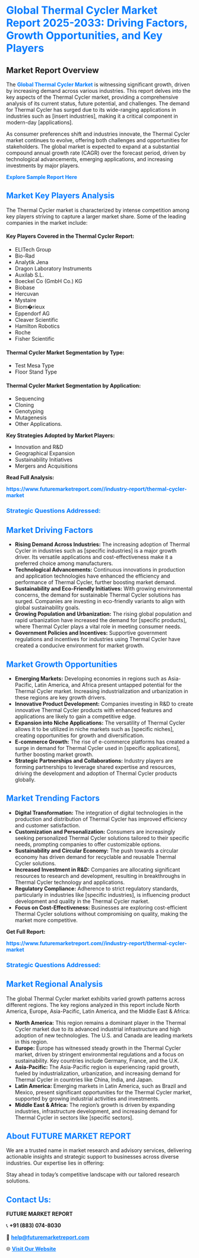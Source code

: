 <h1 style="color: #007BFF;">Global Thermal Cycler Market Report 2025-2033: Driving Factors, Growth Opportunities, and Key Players</h1>

<section id="overview">
<h2>Market Report Overview</h2>
<p>The <a href="https://www.futuremarketreport.com//industry-report/thermal-cycler-market" style="color: #007BFF; text-decoration: none;"><strong>Global Thermal Cycler Market</strong></a> is witnessing significant growth, driven by increasing demand across various industries. This report delves into the key aspects of the Thermal Cycler market, providing a comprehensive analysis of its current status, future potential, and challenges. The demand for Thermal Cycler has surged due to its wide-ranging applications in industries such as [insert industries], making it a critical component in modern-day [applications].</p>
<p>As consumer preferences shift and industries innovate, the Thermal Cycler market continues to evolve, offering both challenges and opportunities for stakeholders. The global market is expected to expand at a substantial compound annual growth rate (CAGR) over the forecast period, driven by technological advancements, emerging applications, and increasing investments by major players.</p>
</section>

<section id="overview">
<p><a href="https://www.futuremarketreport.com//request-sample/reportId=59430" style="color: #007BFF; text-decoration: none;"><strong>Explore Sample Report Here</strong></a></p>
</section>

<section id="key-players">
<h2 style="color: #007BFF;">Market Key Players Analysis</h2>
<p>The Thermal Cycler market is characterized by intense competition among key players striving to capture a larger market share. Some of the leading companies in the market include:</p>
<h4>Key Players Covered in the Thermal Cycler Report:</h4>
<ul><li>ELITech Group</li><li>Bio-Rad</li><li>Analytik Jena</li><li>Dragon Laboratory Instruments</li><li>Auxilab S.L.</li><li>Boeckel Co (GmbH Co.) KG</li><li>Biobase</li><li>Hercuvan</li><li>Mystaire</li><li>Biom�rieux</li><li>Eppendorf AG</li><li>Cleaver Scientific</li><li>Hamilton Robotics</li><li>Roche</li><li>Fisher Scientific</li></ul>
<h4>Thermal Cycler Market Segmentation by Type:</h4>
<ul><li>Test Mesa Type</li><li>Floor Stand Type</li></ul>

<h4>Thermal Cycler Market Segmentation by Application:</h4>
<ul><li>Sequencing</li><li>Cloning</li><li>Genotyping</li><li>Mutagenesis</li><li>Other Applications.</li></ul>
<p><strong>Key Strategies Adopted by Market Players:</strong></p>
<ul>
<li>Innovation and R&D</li>
<li>Geographical Expansion</li>
<li>Sustainability Initiatives</li>
<li>Mergers and Acquisitions</li>
</ul>
</section>

<section>
<p><strong>Read Full Analysis: </strong></p><a href="https://www.futuremarketreport.com//industry-report/thermal-cycler-market" style="color: #007BFF; text-decoration: none;"><strong>https://www.futuremarketreport.com//industry-report/thermal-cycler-market</strong></a>
<h3 style="color: #007BFF;">Strategic Questions Addressed:</h3>
</section>

<section id="driving-factors">
<h2 style="color: #007BFF;">Market Driving Factors</h2>
<ul>
<li><strong>Rising Demand Across Industries:</strong> The increasing adoption of Thermal Cycler in industries such as [specific industries] is a major growth driver. Its versatile applications and cost-effectiveness make it a preferred choice among manufacturers.</li>
<li><strong>Technological Advancements:</strong> Continuous innovations in production and application technologies have enhanced the efficiency and performance of Thermal Cycler, further boosting market demand.</li>
<li><strong>Sustainability and Eco-Friendly Initiatives:</strong> With growing environmental concerns, the demand for sustainable Thermal Cycler solutions has surged. Companies are investing in eco-friendly variants to align with global sustainability goals.</li>
<li><strong>Growing Population and Urbanization:</strong> The rising global population and rapid urbanization have increased the demand for [specific products], where Thermal Cycler plays a vital role in meeting consumer needs.</li>
<li><strong>Government Policies and Incentives:</strong> Supportive government regulations and incentives for industries using Thermal Cycler have created a conducive environment for market growth.</li>
</ul>
</section>

<section id="growth-opportunities">
<h2 style="color: #007BFF;">Market Growth Opportunities</h2>
<ul>
<li><strong>Emerging Markets:</strong> Developing economies in regions such as Asia-Pacific, Latin America, and Africa present untapped potential for the Thermal Cycler market. Increasing industrialization and urbanization in these regions are key growth drivers.</li>
<li><strong>Innovative Product Development:</strong> Companies investing in R&D to create innovative Thermal Cycler products with enhanced features and applications are likely to gain a competitive edge.</li>
<li><strong>Expansion into Niche Applications:</strong> The versatility of Thermal Cycler allows it to be utilized in niche markets such as [specific niches], creating opportunities for growth and diversification.</li>
<li><strong>E-commerce Growth:</strong> The rise of e-commerce platforms has created a surge in demand for Thermal Cycler used in [specific applications], further boosting market growth.</li>
<li><strong>Strategic Partnerships and Collaborations:</strong> Industry players are forming partnerships to leverage shared expertise and resources, driving the development and adoption of Thermal Cycler products globally.</li>
</ul>
</section>

<section id="trending-factors">
<h2 style="color: #007BFF;">Market Trending Factors</h2>
<ul>
<li><strong>Digital Transformation:</strong> The integration of digital technologies in the production and distribution of Thermal Cycler has improved efficiency and customer satisfaction.</li>
<li><strong>Customization and Personalization:</strong> Consumers are increasingly seeking personalized Thermal Cycler solutions tailored to their specific needs, prompting companies to offer customizable options.</li>
<li><strong>Sustainability and Circular Economy:</strong> The push towards a circular economy has driven demand for recyclable and reusable Thermal Cycler solutions.</li>
<li><strong>Increased Investment in R&D:</strong> Companies are allocating significant resources to research and development, resulting in breakthroughs in Thermal Cycler technology and applications.</li>
<li><strong>Regulatory Compliance:</strong> Adherence to strict regulatory standards, particularly in industries like [specific industries], is influencing product development and quality in the Thermal Cycler market.</li>
<li><strong>Focus on Cost-Effectiveness:</strong> Businesses are exploring cost-efficient Thermal Cycler solutions without compromising on quality, making the market more competitive.</li>
</ul>
</section>

<section>
<p><strong>Get Full Report: </strong></p><a href="https://www.futuremarketreport.com//industry-report/thermal-cycler-market" style="color: #007BFF; text-decoration: none;"><strong>https://www.futuremarketreport.com//industry-report/thermal-cycler-market</strong></a>
<h3 style="color: #007BFF;">Strategic Questions Addressed:</h3>
</section>


<section id="regional-analysis">
<h2 style="color: #007BFF;">Market Regional Analysis</h2>
<p>The global Thermal Cycler market exhibits varied growth patterns across different regions. The key regions analyzed in this report include North America, Europe, Asia-Pacific, Latin America, and the Middle East & Africa:</p>
<ul>
<li><strong>North America:</strong> This region remains a dominant player in the Thermal Cycler market due to its advanced industrial infrastructure and high adoption of new technologies. The U.S. and Canada are leading markets in this region.</li>
<li><strong>Europe:</strong> Europe has witnessed steady growth in the Thermal Cycler market, driven by stringent environmental regulations and a focus on sustainability. Key countries include Germany, France, and the U.K.</li>
<li><strong>Asia-Pacific:</strong> The Asia-Pacific region is experiencing rapid growth, fueled by industrialization, urbanization, and increasing demand for Thermal Cycler in countries like China, India, and Japan.</li>
<li><strong>Latin America:</strong> Emerging markets in Latin America, such as Brazil and Mexico, present significant opportunities for the Thermal Cycler market, supported by growing industrial activities and investments.</li>
<li><strong>Middle East & Africa:</strong> The region’s growth is driven by expanding industries, infrastructure development, and increasing demand for Thermal Cycler in sectors like [specific sectors].</li>
</ul>
</section>

<footer>
<h2 style="color: #007BFF;">About FUTURE MARKET REPORT</h2>
<p>We are a trusted name in market research and advisory services, delivering actionable insights and strategic support to businesses across diverse industries. Our expertise lies in offering:</p>

<p>Stay ahead in today’s competitive landscape with our tailored research solutions.</p>

<h2 style="color: #007BFF;">Contact Us:</h2>
<p><strong>FUTURE MARKET REPORT</strong></p>
<p>📞 <strong>+91 (883) 074-8030</strong></p>
<p>📧 <strong><a href="mailto:help@futuremarketreport.com" style="color: #007BFF;">help@futuremarketreport.com</a></strong></p>
<p>🌐 <strong><a href="https://www.futuremarketreport.com/" style="color: #007BFF;">Visit Our Website</a></strong></p>
</footer>